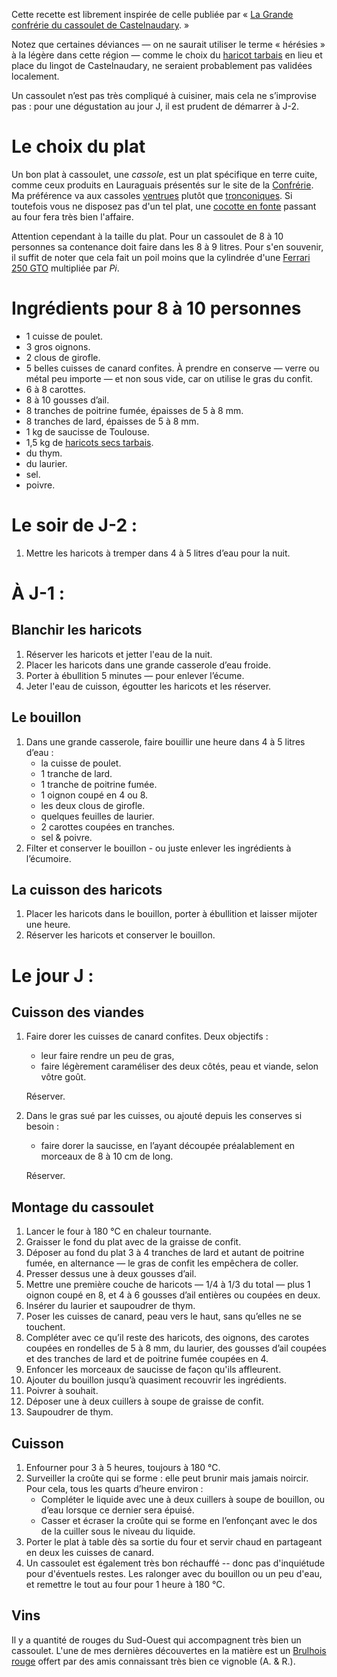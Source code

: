 Cette recette est librement inspirée de celle publiée par « [La Grande
confrérie du cassoulet de
Castelnaudary](http://www.confrerieducassoulet.com). »

Notez que certaines déviances — on ne saurait utiliser le terme
« hérésies » à la légère dans cette région — comme le choix du
[haricot tarbais](https://www.haricot-tarbais.com) en lieu et place du
lingot de Castelnaudary, ne seraient probablement pas validées
localement.

Un cassoulet n’est pas très compliqué à cuisiner, mais cela ne
s’improvise pas : pour une dégustation au jour J, il est prudent de
démarrer à J-2.

# Le choix du plat<a id="sec-1" name="sec-1"></a>

Un bon plat à cassoulet, une *cassole*, est un plat spécifique en
terre cuite, comme ceux produits en Lauraguais présentés sur le site
de la [Confrérie](http://www.confrerieducassoulet.com). Ma préférence
va aux cassoles
[ventrues](http://www.poteriecassouletcastelnaudary.com/ventrues.html)
plutôt que
[tronconiques](http://www.poteriecassouletcastelnaudary.com/tronconiques.html).
Si toutefois vous ne disposez pas d'un tel plat, une [cocotte en
fonte](https://www.lecreuset.fr) passant au four fera très bien
l'affaire.

Attention cependant à la taille du plat. Pour un cassoulet de 8 à 10
personnes sa contenance doit faire dans les 8 à 9 litres. Pour s'en
souvenir, il suffit de noter que cela fait un poil moins que la
cylindrée d'une [Ferrari 250
GTO](https://fr.wikipedia.org/wiki/Ferrari_250_GTO) multipliée par
*Pi*.

# Ingrédients pour 8 à 10 personnes<a id="sec-2" name="sec-2"></a>

-   1 cuisse de poulet.
-   3 gros oignons.
-   2 clous de girofle.
-   5 belles cuisses de canard confites. À prendre en conserve — verre
    ou métal peu importe — et non sous vide, car on utilise le gras du
    confit.
-   6 à 8 carottes.
-   8 à 10 gousses d’ail.
-   8 tranches de poitrine fumée, épaisses de 5 à 8 mm.
-   8 tranches de lard, épaisses de 5 à 8 mm.
-   1 kg de saucisse de Toulouse.
-   1,5 kg de [haricots secs tarbais](https://www.haricot-tarbais.com).
-   du thym.
-   du laurier.
-   sel.
-   poivre.

# Le soir de J-2 :<a id="sec-3" name="sec-3"></a>

1.  Mettre les haricots à tremper dans 4 à 5 litres d’eau pour la nuit.

# À J-1 :<a id="sec-4" name="sec-4"></a>

## Blanchir les haricots<a id="sec-4-1" name="sec-4-1"></a>

1.  Réserver les haricots et jetter l'eau de la nuit.
2.  Placer les haricots dans une grande casserole d’eau froide.
3.  Porter à ébullition 5 minutes — pour enlever l’écume.
4.  Jeter l'eau de cuisson, égoutter les haricots et les réserver.

## Le bouillon<a id="sec-4-2" name="sec-4-2"></a>

1.  Dans une grande casserole, faire bouillir une heure dans 4 à 5 litres
    d’eau :
    -   la cuisse de poulet.
    -   1 tranche de lard.
    -   1 tranche de poitrine fumée.
    -   1 oignon coupé en 4 ou 8.
    -   les deux clous de girofle.
    -   quelques feuilles de laurier.
    -   2 carottes coupées en tranches.
    -   sel & poivre.
2.  Filter et conserver le bouillon - ou juste enlever les ingrédients
    à l’écumoire.

## La cuisson des haricots<a id="sec-4-3" name="sec-4-3"></a>

1.  Placer les haricots dans le bouillon, porter à ébullition et
    laisser mijoter une heure.
2.  Réserver les haricots et conserver le bouillon.

# Le jour J :<a id="sec-5" name="sec-5"></a>

## Cuisson des viandes<a id="sec-5-1" name="sec-5-1"></a>

1.  Faire dorer les cuisses de canard confites. Deux objectifs :
    -   leur faire rendre un peu de gras,
    -   faire légèrement caraméliser des deux côtés, peau et viande,
        selon vôtre goût.
    
    Réserver.
2.  Dans le gras sué par les cuisses, ou ajouté depuis les conserves
    si besoin :
    -   faire dorer la saucisse, en l’ayant découpée préalablement en
        morceaux de 8 à 10 cm de long.
    
    Réserver.

## Montage du cassoulet<a id="sec-5-2" name="sec-5-2"></a>

1.  Lancer le four à 180 °C en chaleur tournante.
2.  Graisser le fond du plat avec de la graisse de confit.
3.  Déposer au fond du plat 3 à 4 tranches de lard et autant de
    poitrine fumée, en alternance — le gras de confit les empêchera de
    coller.
4.  Presser dessus une à deux gousses d’ail.
5.  Mettre une première couche de haricots — 1/4 à 1/3 du total — plus
    1 oignon coupé en 8, et 4 à 6 gousses d’ail entières ou coupées en
    deux.
6.  Insérer du laurier et saupoudrer de thym.
7.  Poser les cuisses de canard, peau vers le haut, sans qu’elles ne se
    touchent.
8.  Compléter avec ce qu’il reste des haricots, des oignons, des
    carotes coupées en rondelles de 5 à 8 mm, du laurier, des gousses
    d’ail coupées et des tranches de lard et de poitrine fumée coupées
    en 4.
9.  Enfoncer les morceaux de saucisse de façon qu'ils affleurent.
10. Ajouter du bouillon jusqu’à quasiment recouvrir les ingrédients.
11. Poivrer à souhait.
12. Déposer une à deux cuillers à soupe de graisse de confit.
13. Saupoudrer de thym.

## Cuisson<a id="sec-5-3" name="sec-5-3"></a>

1.  Enfourner pour 3 à 5 heures, toujours à 180 °C.
2.  Surveiller la croûte qui se forme : elle peut brunir mais jamais
    noircir. Pour cela, tous les quarts d’heure environ :
    -   Compléter le liquide avec une à deux cuillers à soupe de
        bouillon, ou d’eau lorsque ce dernier sera épuisé.
    -   Casser et écraser la croûte qui se forme en l’enfonçant avec le
        dos de la cuiller sous le niveau du liquide.
3.  Porter le plat à table dès sa sortie du four et servir chaud en
    partageant en deux les cuisses de canard.
4.  Un cassoulet est également très bon réchauffé -- donc pas
    d'inquiétude pour d'éventuels restes. Les ralonger avec du
    bouillon ou un peu d'eau, et remettre le tout au four pour 1 heure
    à 180 °C.

## Vins<a id="sec-5-4" name="sec-5-4"></a>

Il y a quantité de rouges du Sud-Ouest qui accompagnent très bien un
cassoulet. L'une de mes dernières découvertes en la matière est un
[Brulhois
rouge](http://www.vigneronsdubrulhois.com/nos-vins-rouges/6-chateau-grand-chene-fut-2010-75-cl.html)
offert par des amis connaissant très bien ce vignoble (A. & R.).
